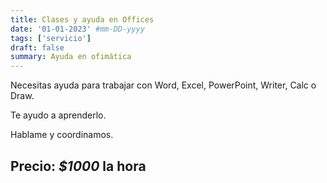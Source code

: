 ```yaml
---
title: Clases y ayuda en Offices
date: '01-01-2023' #mm-DD-yyyy
tags: ['servicio']
draft: false
summary: Ayuda en ofimática
---
```


Necesitas ayuda para trabajar con Word, Excel, PowerPoint, Writer, Calc o Draw.

Te ayudo a aprenderlo.

Hablame y coordinamos.

## Precio: _$1000_ la hora
